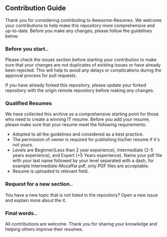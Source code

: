 ## Contribution Guide
Thank you for considering contributing to Awesome-Resumes. We welcome your contributions to help make this repository more comprehensive and up-to-date. Before you make any changes, please follow the guidelines below.

### Before you start..
Please check the issues section before starting your contribution to make sure that your changes are not duplicates of existing issues or have already been rejected. This will help to avoid any delays or complications during the approval process for pull requests.

If you have already forked this repository, please update your forked repository with the origin remote repository before making any changes.


### Qualified Resumes
We have collected this archive as a comprehensive starting point for those who need to create a winning IT resume. Before you add your resume, please make sure that your resume meet the following requirements:

- Adopted to all the guidelines and considered as a best practice.
- The permission of owner is required for publishing his/her resume if it's not yours.
- Levels are Beginner(Less than 2 year experience), Intermediate (2-5 years experience), and Expert (+5 Years experience). Name your pdf file with your last name followed by your level separated with a dash, for example Intermediate-Mozaffar.pdf, only PDF files are acceptable.
- Resume is uploaded to relevant field.

### Request for a new section..
You have a new topic that is not listed in the repository? Open a new issue and explain more about the it.

### Final words..
All contributions are welcome. Thank you for sharing your knowledge and helping others improve their resumes.
